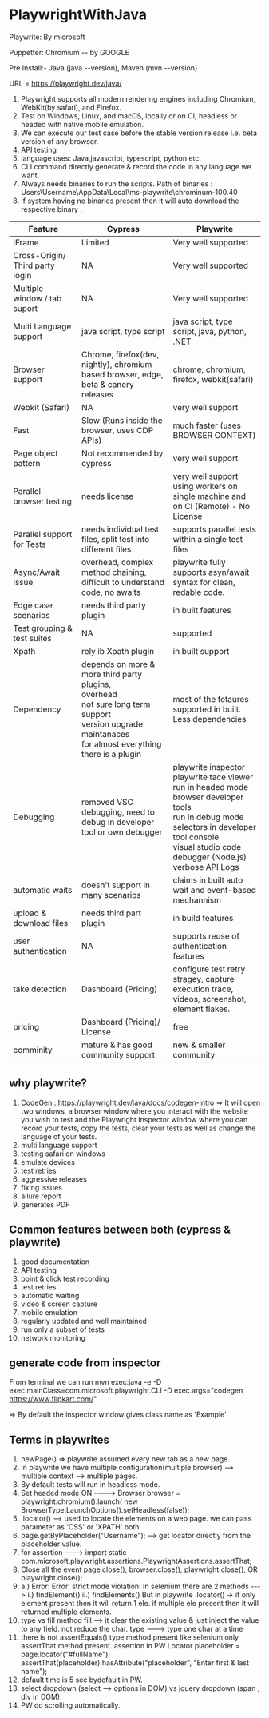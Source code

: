 # PlaywrightWithJava

Playwrite: By microsoft 

Puppetter: Chromium -- by GOOGLE

Pre Install:- Java (java --version), Maven (mvn --version)

URL  = https://playwright.dev/java/
1. Playwright supports all modern rendering engines including Chromium, WebKit(by safari), and Firefox.
2. Test on Windows, Linux, and macOS, locally or on CI, headless or headed with native mobile emulation.
3. We can execute our test case before the stable version release i.e. beta version of any browser.
4. API testing
5. language uses: Java,javascript, typescript, python etc.
6. CLI command directly generate & record the code in any language we want. 
7. Always needs binaries to run the scripts. Path of binaries : Users\Username\AppData\Local\ms-playwrite\chrominum-100.40
8. If system having no binaries present then it will auto download the respective binary .

| Feature                         | Cypress                                                                                                                                                              | Playwrite                                                                                                                                                                                                                  |
|---------------------------------|----------------------------------------------------------------------------------------------------------------------------------------------------------------------|----------------------------------------------------------------------------------------------------------------------------------------------------------------------------------------------------------------------------|
| iFrame                          | Limited                                                                                                                                                              | Very well supported                                                                                                                                                                                                        |
| Cross-Origin/ Third party login | NA                                                                                                                                                                   | Very well supported                                                                                                                                                                                                        |
| Multiple window / tab suport    | NA                                                                                                                                                                   | Very well supported                                                                                                                                                                                                        |
| Multi Language support          | java script, type script                                                                                                                                             | java script, type script, java, python, .NET                                                                                                                                                                               |
| Browser support                 | Chrome, firefox(dev, nightly), chromium based browser, edge, beta & canery releases                                                                                  | chrome, chromium, firefox, webkit(safari)                                                                                                                                                                                  |
| Webkit (Safari)                 | NA                                                                                                                                                                   | very well support                                                                                                                                                                                                          |
| Fast                            | Slow (Runs inside the browser, uses CDP APIs)                                                                                                                        | much faster (uses BROWSER CONTEXT)                                                                                                                                                                                         |
| Page object pattern             | Not recommended by cypress                                                                                                                                           | very well support                                                                                                                                                                                                          |
| Parallel browser testing        | needs license                                                                                                                                                        | very well support using workers on single machine and on CI (Remote) - No License                                                                                                                                          |
| Parallel support for Tests      | needs individual test files, split test into different files                                                                                                         | supports parallel tests within a single test files                                                                                                                                                                         |
| Async/Await issue               | overhead, complex method chaining, difficult to understand code, no awaits                                                                                           | playwrite fully supports asyn/await syntax for clean, redable code.                                                                                                                                                        |
| Edge case scenarios             | needs third party plugin                                                                                                                                             | in built features                                                                                                                                                                                                          |
| Test grouping & test suites     | NA                                                                                                                                                                   | supported                                                                                                                                                                                                                  |
| Xpath                           | rely ib Xpath plugin                                                                                                                                                 | in built support                                                                                                                                                                                                           |
| Dependency                      | depends on more & more third party plugins,<br/>overhead<br/>not sure long term support<br/>version upgrade<br/>maintanaces<br/>for almost everything there is a plugin | most of the fetaures supported in built. <br/> Less dependencies                                                                                                                                                           |
| Debugging                       | removed VSC debugging, need to debug in developer tool or own debugger                                                                                               | playwrite inspector<br/>playwrite tace viewer<br/>run in headed mode<br/>browser developer tools<br/>run in debug mode<br/>selectors in developer tool console<br/>visual studio code debugger (Node.js)<br/>verbose API Logs |
| automatic waits                 | doesn't support in many scenarios                                                                                                                                    | claims in built auto wait and event-based mechannism                                                                                                                                                                       |
| upload & download files         | needs third part plugin                                                                                                                                              | in build features                                                                                                                                                                                                          |
| user authentication             | NA                                                                                                                                                                   | supports reuse of authentication features                                                                                                                                                                                  |
| take detection                  | Dashboard (Pricing)                                                                                                                                                  | configure test retry stragey, capture execution trace, videos, screenshot, element flakes.                                                                                                                                 |
| pricing                         |         Dashboard (Pricing)/ License                        |    free                            |
| comminity                       |     mature & has good community support     | new & smaller community |

## why playwrite?
1. CodeGen : https://playwright.dev/java/docs/codegen-intro
   => It will open two windows, a browser window where you interact with the website you wish to test and the Playwright Inspector window where you can record your tests, copy the tests, clear your tests as well as change the language of your tests.
2. multi language support
3. testing safari on windows
4. emulate devices
5. test retries
6. aggressive releases
7. fixing issues
8. allure report
9. generates PDF

## Common features between both (cypress & playwrite)
1. good documentation
2. API testing
3. point & click test recording
4. test retries
5. automatic waiting 
6. video & screen capture
7. mobile emulation
8. regularly updated and well maintained
9. run only a subset of tests
10. network monitoring

## generate code from inspector
From terminal we can run 
mvn exec:java -e -D exec.mainClass=com.microsoft.playwright.CLI -D exec.args="codegen https://www.flipkart.com/"

=> By default the inspector window gives class name as 'Example'

## Terms in playwrites
1. newPage() => playwrite assumed every new tab as a new page.
2. In playwrite we have multiple configuration(multiple browser) --> multiple context --> multiple pages.
3. By default tests will run in headless mode.
4. Set headed mode ON ----> Browser browser = playwright.chromium().launch( new BrowserType.LaunchOptions().setHeadless(false));
5. .locator() --> used to locate the elements on a web page. we can pass parameter as 'CSS' or 'XPATH' both.
6. page.getByPlaceholder("Username");  --> get locator directly from the placeholder value.
6. for assertion ---> import static com.microsoft.playwright.assertions.PlaywrightAssertions.assertThat;
7. Close all the event
    page.close();
    browser.close();
    playwright.close();
OR
   playwright.close();
8. a.) Error: Error: strict mode violation:
 In selenium there are 2 methods --->
    i.) findElement()
   ii.) findElements()
But in playwrite .locator() -> if only element present then it will return 1 ele. if multiple ele present then it will returned multiple elements.
9. type vs fill method
   fill --> it clear the existing value & just inject the value to any field. not reduce the char.
   type ---> type one char at a time
10. there is not assertEquals() type method present like selenium only assertThat method present. assertion in PW
    Locator placeholder = page.locator("#fullName");
    assertThat(placeholder).hasAttribute("placeholder", "Enter first & last name");
11. default time is 5 sec bydefault in PW.
12. select dropdown (select --> options in DOM) vs jquery dropdown (span , div in DOM). 
13. PW do scrolling automatically.
   

